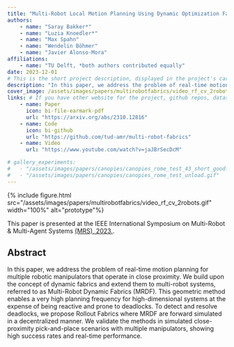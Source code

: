 ```yaml
---
title: "Multi-Robot Local Motion Planning Using Dynamic Optimization Fabrics"
authors:
    - name: "Saray Bakker*"
    - name: "Luzia Knoedler*"
    - name: "Max Spahn"
    - name: "Wendelin Böhmer"
    - name: "Javier Alonso-Mora"
affiliations:
    - name: "TU Delft, *both authors contributed equally"
date: 2023-12-01
# This is the short project description, displayed in the project's card"
description: "In this paper, we address the problem of real-time motion planning for multiple robotic manipulators that operate in close proximity. We build upon the concept of dynamic fabrics and extend them to multi-robot systems, referred to as Multi-Robot Dynamic Fabrics (MRDF)."
cover_image: /assets/images/papers/multirobotfabrics/video_rf_cv_2robots.gif # Image displayed in the project's card, make it aspect ratio 1x1 (square) for best results, and keep it a reasonable size (like 1-2MB). Can also be a gif
links: # If you have other website for the project, github repos, datasets, etc. put it here. You can also add an icon from https://icons.getbootstrap.com/
    - name: Paper
      icon: bi-file-earmark-pdf
      url: "https://arxiv.org/abs/2310.12816"
    - name: Code
      icon: bi-github
      url: "https://github.com/tud-amr/multi-robot-fabrics"
    - name: Video
      url: "https://www.youtube.com/watch?v=jaJBrSecDcM"

# gallery_experiments:
#   - "/assets/images/papers/canopies/canopies_rome_test_43_short_good.gif"
#   - "/assets/images/papers/canopies/canopies_rome_test_unload.gif"
---
```


{% include figure.html src="/assets/images/papers/multirobotfabrics/video_rf_cv_2robots.gif" width="100%" alt="prototype"%}

This paper is presented at the IEEE International Symposium on Multi-Robot & Multi-Agent Systems 
<a href="https://sites.bu.edu/mrs2023/">(MRS), 2023.</a>. 

## Abstract
In this paper, we address the problem of real-time motion planning for multiple robotic manipulators that operate in close proximity. We build upon the concept of dynamic fabrics and extend them to multi-robot systems, referred to as Multi-Robot Dynamic Fabrics (MRDF). This geometric method enables a very high planning frequency for high-dimensional systems at the expense of being reactive and prone to deadlocks. To detect and resolve deadlocks, we propose Rollout Fabrics where MRDF are forward simulated in a decentralized manner. We validate the methods in simulated close-proximity pick-and-place scenarios with multiple manipulators, showing high success rates and real-time performance. 